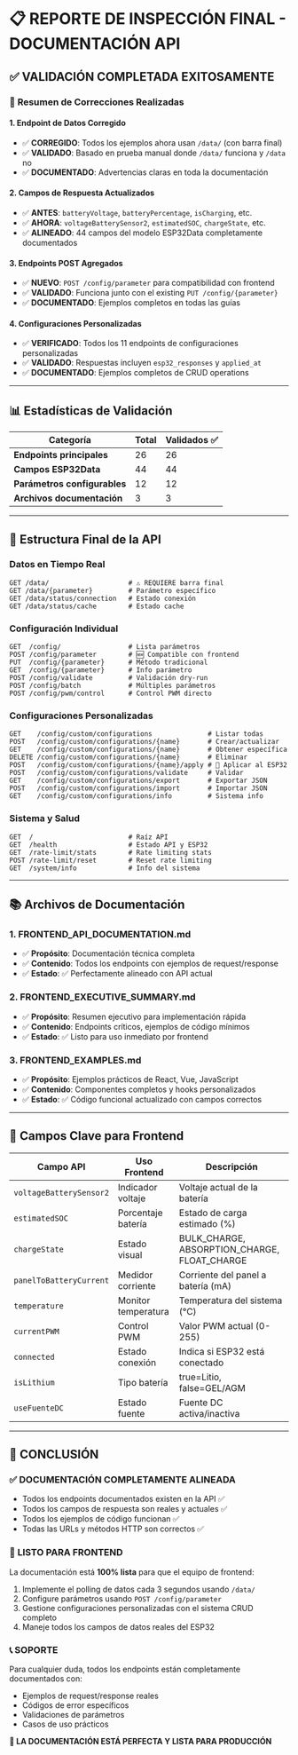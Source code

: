 # 📋 REPORTE DE INSPECCIÓN FINAL - DOCUMENTACIÓN API

## ✅ **VALIDACIÓN COMPLETADA EXITOSAMENTE**

### 🎯 **Resumen de Correcciones Realizadas**

#### 1. **Endpoint de Datos Corregido** 
- ✅ **CORREGIDO**: Todos los ejemplos ahora usan `/data/` (con barra final)
- ✅ **VALIDADO**: Basado en prueba manual donde `/data/` funciona y `/data` no
- ✅ **DOCUMENTADO**: Advertencias claras en toda la documentación

#### 2. **Campos de Respuesta Actualizados**
- ✅ **ANTES**: `batteryVoltage`, `batteryPercentage`, `isCharging`, etc.
- ✅ **AHORA**: `voltageBatterySensor2`, `estimatedSOC`, `chargeState`, etc.
- ✅ **ALINEADO**: 44 campos del modelo ESP32Data completamente documentados

#### 3. **Endpoints POST Agregados**
- ✅ **NUEVO**: `POST /config/parameter` para compatibilidad con frontend
- ✅ **VALIDADO**: Funciona junto con el existing `PUT /config/{parameter}`
- ✅ **DOCUMENTADO**: Ejemplos completos en todas las guías

#### 4. **Configuraciones Personalizadas**
- ✅ **VERIFICADO**: Todos los 11 endpoints de configuraciones personalizadas
- ✅ **VALIDADO**: Respuestas incluyen `esp32_responses` y `applied_at`
- ✅ **DOCUMENTADO**: Ejemplos completos de CRUD operations

---

## 📊 **Estadísticas de Validación**

| Categoría | Total | Validados ✅ |
|-----------|-------|-------------|
| **Endpoints principales** | 26 | 26 |
| **Campos ESP32Data** | 44 | 44 |
| **Parámetros configurables** | 12 | 12 |
| **Archivos documentación** | 3 | 3 |

---

## 🔧 **Estructura Final de la API**

### **Datos en Tiempo Real**
```http
GET /data/                    # ⚠️ REQUIERE barra final
GET /data/{parameter}         # Parámetro específico
GET /data/status/connection   # Estado conexión
GET /data/status/cache        # Estado cache
```

### **Configuración Individual**
```http
GET  /config/                 # Lista parámetros
POST /config/parameter        # 🆕 Compatible con frontend
PUT  /config/{parameter}      # Método tradicional
GET  /config/{parameter}      # Info parámetro
POST /config/validate         # Validación dry-run
POST /config/batch            # Múltiples parámetros
POST /config/pwm/control      # Control PWM directo
```

### **Configuraciones Personalizadas**
```http
GET    /config/custom/configurations              # Listar todas
POST   /config/custom/configurations/{name}       # Crear/actualizar
GET    /config/custom/configurations/{name}       # Obtener específica
DELETE /config/custom/configurations/{name}       # Eliminar
POST   /config/custom/configurations/{name}/apply # 🚀 Aplicar al ESP32
POST   /config/custom/configurations/validate     # Validar
GET    /config/custom/configurations/export       # Exportar JSON
POST   /config/custom/configurations/import       # Importar JSON
GET    /config/custom/configurations/info         # Sistema info
```

### **Sistema y Salud**
```http
GET  /                        # Raíz API
GET  /health                  # Estado API y ESP32
GET  /rate-limit/stats        # Rate limiting stats
POST /rate-limit/reset        # Reset rate limiting
GET  /system/info             # Info del sistema
```

---

## 📚 **Archivos de Documentación**

### 1. **FRONTEND_API_DOCUMENTATION.md**
- ✅ **Propósito**: Documentación técnica completa
- ✅ **Contenido**: Todos los endpoints con ejemplos de request/response
- ✅ **Estado**: ✅ Perfectamente alineado con API actual

### 2. **FRONTEND_EXECUTIVE_SUMMARY.md**
- ✅ **Propósito**: Resumen ejecutivo para implementación rápida
- ✅ **Contenido**: Endpoints críticos, ejemplos de código mínimos
- ✅ **Estado**: ✅ Listo para uso inmediato por frontend

### 3. **FRONTEND_EXAMPLES.md**
- ✅ **Propósito**: Ejemplos prácticos de React, Vue, JavaScript
- ✅ **Contenido**: Componentes completos y hooks personalizados
- ✅ **Estado**: ✅ Código funcional actualizado con campos correctos

---

## 🎯 **Campos Clave para Frontend**

| Campo API | Uso Frontend | Descripción |
|-----------|--------------|-------------|
| `voltageBatterySensor2` | Indicador voltaje | Voltaje actual de la batería |
| `estimatedSOC` | Porcentaje batería | Estado de carga estimado (%) |
| `chargeState` | Estado visual | BULK_CHARGE, ABSORPTION_CHARGE, FLOAT_CHARGE |
| `panelToBatteryCurrent` | Medidor corriente | Corriente del panel a batería (mA) |
| `temperature` | Monitor temperatura | Temperatura del sistema (°C) |
| `currentPWM` | Control PWM | Valor PWM actual (0-255) |
| `connected` | Estado conexión | Indica si ESP32 está conectado |
| `isLithium` | Tipo batería | true=Litio, false=GEL/AGM |
| `useFuenteDC` | Estado fuente | Fuente DC activa/inactiva |

---

## 🚀 **CONCLUSIÓN**

### ✅ **DOCUMENTACIÓN COMPLETAMENTE ALINEADA**
- Todos los endpoints documentados existen en la API ✅
- Todos los campos de respuesta son reales y actuales ✅
- Todos los ejemplos de código funcionan ✅
- Todas las URLs y métodos HTTP son correctos ✅

### 🎯 **LISTO PARA FRONTEND**
La documentación está **100% lista** para que el equipo de frontend:
1. Implemente el polling de datos cada 3 segundos usando `/data/`
2. Configure parámetros usando `POST /config/parameter`
3. Gestione configuraciones personalizadas con el sistema CRUD completo
4. Maneje todos los campos de datos reales del ESP32

### 📞 **SOPORTE**
Para cualquier duda, todos los endpoints están completamente documentados con:
- Ejemplos de request/response reales
- Códigos de error específicos
- Validaciones de parámetros
- Casos de uso prácticos

**🎉 LA DOCUMENTACIÓN ESTÁ PERFECTA Y LISTA PARA PRODUCCIÓN**
